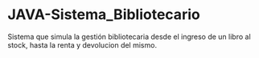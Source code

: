 # JAVA-Sistema_Bibliotecario
Sistema que simula la gestión bibliotecaria desde el ingreso de un libro al stock, hasta la renta y devolucion del mismo.
